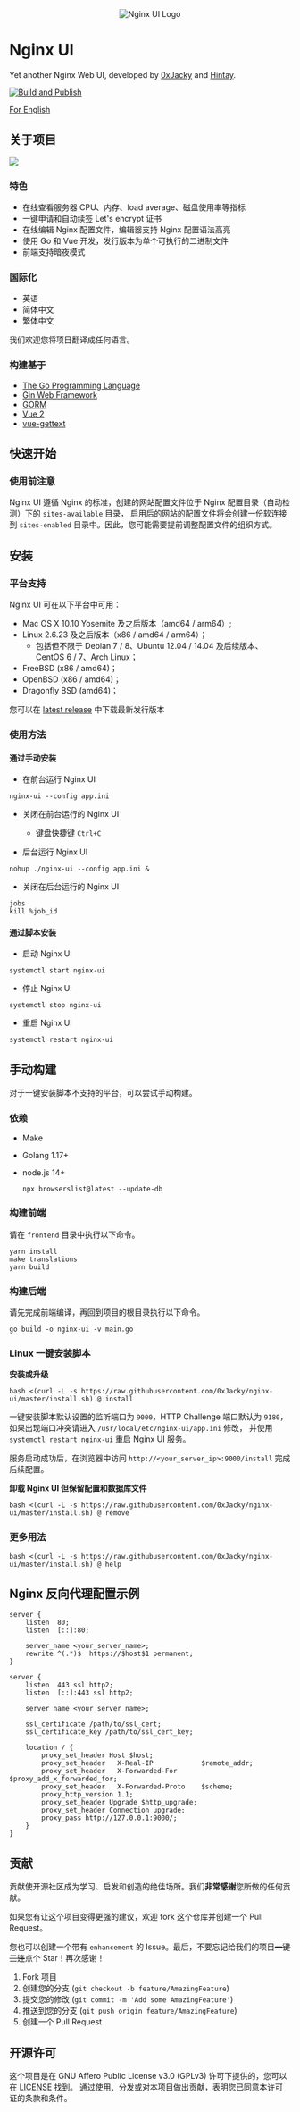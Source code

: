 <div align="center">
      <img src="resources/logo.png" alt="Nginx UI Logo">
</div>

# Nginx UI

Yet another Nginx Web UI, developed by [0xJacky](https://jackyu.cn/) and [Hintay](https://blog.kugeek.com/).

[![Build and Publish](https://github.com/0xJacky/nginx-ui/actions/workflows/build.yml/badge.svg)](https://github.com/0xJacky/nginx-ui/actions/workflows/build.yml)

[For English](README.md)

## 关于项目
![](resources/screenshots/dashboard.png)
### 特色
- 在线查看服务器 CPU、内存、load average、磁盘使用率等指标
- 一键申请和自动续签 Let's encrypt 证书
- 在线编辑 Nginx 配置文件，编辑器支持 Nginx 配置语法高亮
- 使用 Go 和 Vue 开发，发行版本为单个可执行的二进制文件
- 前端支持暗夜模式

### 国际化
- 英语
- 简体中文
- 繁体中文

我们欢迎您将项目翻译成任何语言。

### 构建基于
- [The Go Programming Language](https://go.dev/)
- [Gin Web Framework](https://gin-gonic.com)
- [GORM](http://gorm.io/index.html)
- [Vue 2](https://vuejs.org)
- [vue-gettext](https://github.com/Polyconseil/vue-gettext)

## 快速开始

### 使用前注意

Nginx UI 遵循 Nginx 的标准，创建的网站配置文件位于 Nginx 配置目录（自动检测）下的 `sites-available` 目录，
启用后的网站的配置文件将会创建一份软连接到 `sites-enabled`
目录中。因此，您可能需要提前调整配置文件的组织方式。

## 安装

### 平台支持
Nginx UI 可在以下平台中可用：
- Mac OS X 10.10 Yosemite 及之后版本（amd64 / arm64）;
- Linux 2.6.23 及之后版本（x86 / amd64 / arm64）；
  - 包括但不限于 Debian 7 / 8、Ubuntu 12.04 / 14.04 及后续版本、CentOS 6 / 7、Arch Linux；
- FreeBSD (x86 / amd64)；
- OpenBSD (x86 / amd64)；
- Dragonfly BSD (amd64)；

您可以在 [latest release](https://github.com/0xJacky/nginx-ui/releases/latest) 中下载最新发行版本

### 使用方法

#### 通过手动安装
- 在前台运行 Nginx UI
```shell
nginx-ui --config app.ini
```
- 关闭在前台运行的 Nginx UI
    - 键盘快捷键 `Ctrl+C`

- 后台运行 Nginx UI
```shell
nohup ./nginx-ui --config app.ini &
```
- 关闭在后台运行的 Nginx UI
```shell
jobs
kill %job_id
```
#### 通过脚本安装
- 启动 Nginx UI
```shell
systemctl start nginx-ui
```
- 停止 Nginx UI
```shell
systemctl stop nginx-ui
```
- 重启 Nginx UI
```shell
systemctl restart nginx-ui
```

## 手动构建
对于一键安装脚本不支持的平台，可以尝试手动构建。

### 依赖
- Make

- Golang 1.17+

- node.js 14+

  ```shell
  npx browserslist@latest --update-db
  ```
### 构建前端

请在 `frontend` 目录中执行以下命令。

```shell
yarn install
make translations
yarn build
```

### 构建后端

请先完成前端编译，再回到项目的根目录执行以下命令。

```shell
go build -o nginx-ui -v main.go
```

### Linux 一键安装脚本

**安装或升级**

```shell
bash <(curl -L -s https://raw.githubusercontent.com/0xJacky/nginx-ui/master/install.sh) @ install
```

一键安装脚本默认设置的监听端口为 `9000`，HTTP Challenge 端口默认为 `9180`，
如果出现端口冲突请进入 `/usr/local/etc/nginx-ui/app.ini` 修改，
并使用 `systemctl restart nginx-ui` 重启 Nginx UI 服务。

服务启动成功后，在浏览器中访问 `http://<your_server_ip>:9000/install` 完成后续配置。

**卸载 Nginx UI 但保留配置和数据库文件**

```shell
bash <(curl -L -s https://raw.githubusercontent.com/0xJacky/nginx-ui/master/install.sh) @ remove
```

### 更多用法

````shell
bash <(curl -L -s https://raw.githubusercontent.com/0xJacky/nginx-ui/master/install.sh) @ help
````

## Nginx 反向代理配置示例

```nginx
server {
    listen	80;
    listen	[::]:80;

    server_name	<your_server_name>;
    rewrite ^(.*)$  https://$host$1 permanent;
}

server {
    listen	443 ssl http2;
    listen	[::]:443 ssl http2;

    server_name	<your_server_name>;

    ssl_certificate	/path/to/ssl_cert;
    ssl_certificate_key	/path/to/ssl_cert_key;

    location / {
        proxy_set_header Host $host;
        proxy_set_header   X-Real-IP            $remote_addr;
        proxy_set_header   X-Forwarded-For      $proxy_add_x_forwarded_for;
        proxy_set_header   X-Forwarded-Proto    $scheme;
        proxy_http_version 1.1;
        proxy_set_header Upgrade $http_upgrade;
        proxy_set_header Connection upgrade;
        proxy_pass http://127.0.0.1:9000/;
    }
}
```

## 贡献

贡献使开源社区成为学习、启发和创造的绝佳场所。我们**非常感谢**您所做的任何贡献。

如果您有让这个项目变得更强的建议，欢迎 fork 这个仓库并创建一个 Pull Request。

您也可以创建一个带有 `enhancement` 的 Issue。最后，不要忘记给我们的项目<del>一键三连</del>点个 Star！再次感谢！

1. Fork 项目
2. 创建您的分支 (`git checkout -b feature/AmazingFeature`)
3. 提交您的修改 (`git commit -m 'Add some AmazingFeature'`)
4. 推送到您的分支 (`git push origin feature/AmazingFeature`)
5. 创建一个 Pull Request

## 开源许可

这个项目是在 GNU Affero Public License v3.0 (GPLv3) 许可下提供的，您可以在  [LICENSE](LICENSE) 找到。
通过使用、分发或对本项目做出贡献，表明您已同意本许可证的条款和条件。
